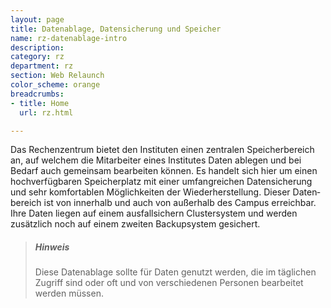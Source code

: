 ```yaml
---
layout: page
title: Datenablage, Datensicherung und Speicher
name: rz-datenablage-intro
description: 
category: rz
department: rz
section: Web Relaunch
color_scheme: orange
breadcrumbs:
- title: Home
  url: rz.html

---
```

<div class="col-md-9">
	<p>
	Das Rechenzentrum bietet den Instituten einen zentralen Speicherbereich an, auf welchem die Mit­arbeiter eines Institutes Daten ablegen und bei Bedarf auch gemeinsam bearbeiten können. Es handelt sich hier um einen hochverfügbaren Speicherplatz mit einer umfangreichen Daten­sicherung und sehr komfortablen Möglich­keiten der Wieder­herstellung. Dieser Daten­bereich ist von innerhalb und auch von außerhalb des Campus erreichbar. Ihre Daten liegen auf einem ausfall­sichern Cluster­system und werden zusätzlich noch auf einem zweiten Backup­system gesichert. 
	</p>
<blockquote class="gray bg-theme-colored">
	<h5>Hinweis</h5>
	<p>Diese Daten­ablage sollte für Daten genutzt werden, die im täglichen Zugriff sind oder oft und von ver­schiedenen Personen bearbeitet werden müssen.</p>
</blockquote>
</div>